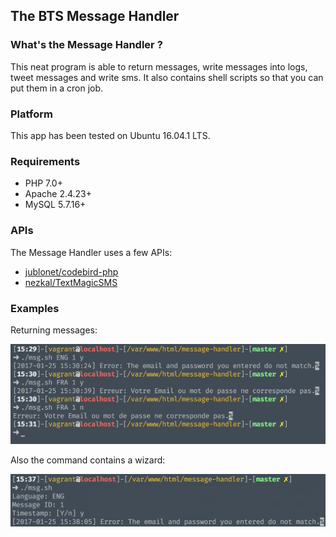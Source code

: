 ## The BTS Message Handler
### What's the Message Handler ?
This neat program is able to return messages, write messages into logs, tweet messages and write sms. It also contains shell scripts so that you can put them in a cron job.

### Platform
This app has been tested on Ubuntu 16.04.1 LTS.

### Requirements
* PHP 7.0+
* Apache 2.4.23+
* MySQL 5.7.16+

### APIs
The Message Handler uses a few APIs:

* [jublonet/codebird-php](https://github.com/jublonet/codebird-php)
* [nezkal/TextMagicSMS](https://github.com/nezkal/TextMagicSMS)

### Examples
Returning messages:

![Alt Example of 'msg' command](images/msg_example.png?raw=true "msg command")

Also the command contains a wizard:

![Alt Example of 'msg' wizard command](images/msg_wizard_example.png?raw=true "msg wizard")
